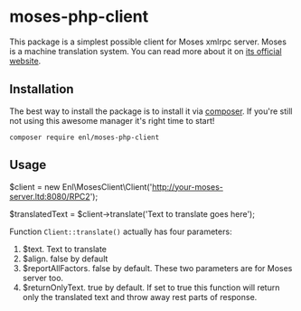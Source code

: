 moses-php-client
================

This package is a simplest possible client for Moses xmlrpc server. Moses is a machine translation system. 
You can read more about it on [its official website](http://statmt.org/moses).

Installation
----------------

The best way to install the package is to install it via [composer](http://getcomposer.org). If you're still not using this awesome manager it's right time to start!


    composer require enl/moses-php-client


Usage
-----------------

$client = new Enl\MosesClient\Client('http://your-moses-server.ltd:8080/RPC2');

$translatedText = $client->translate('Text to translate goes here');

Function `Client::translate()` actually has four parameters:

1. $text. Text to translate
2. $align. false by default
3. $reportAllFactors. false by default. These two parameters are for Moses server too.
4. $returnOnlyText. true by default. If set to true this function will return only the translated text and throw away rest parts of response.




